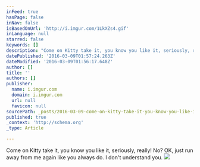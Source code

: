 ```yaml
---
inFeed: true
hasPage: false
inNav: false
isBasedOnUrl: 'http://i.imgur.com/1LkXZs4.gif'
inLanguage: null
starred: false
keywords: []
description: "Come on Kitty take it, you know you like it, seriously, really! No? OK, just run away from me again like you always do. I don't understand you."
datePublished: '2016-03-09T01:57:24.263Z'
dateModified: '2016-03-09T01:56:17.648Z'
author: []
title: ''
authors: []
publisher:
  name: i.imgur.com
  domain: i.imgur.com
  url: null
  favicon: null
sourcePath: _posts/2016-03-09-come-on-kitty-take-it-you-know-you-like-it-seriously-real.md
published: true
_context: 'http://schema.org'
_type: Article

---
```

Come on Kitty take it, you know you like it, seriously, really! No? OK, just run away from me again like you always do. I don't understand you.
![](http://i.imgur.com/1LkXZs4.gif)